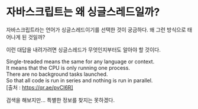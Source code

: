 # 자바스크립트는 왜 싱글스레드일까?

자바스크립트라는 언어가 싱글스레드이기를 선택한 것이 궁금하다.
왜 그런 방식으로 태어나게 된 것일까?

이런 대답을 내려가려면 싱글스레드가 무엇인지부터도 알아야 할 것이다.

Single-treaded means the same for any language or context.  
It means that the CPU is only running one process.  
There are no background tasks launched.  
So that all code is run in series and nothing is run in parallel.  
[출처 : https://qr.ae/pvCl6R]

검색을 해보지만... 특별한 정보를 찾지는 못하겠다.
